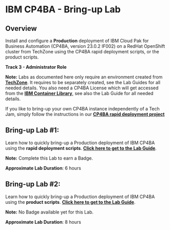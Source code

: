 # IBM CP4BA - Bring-up Lab

## Overview

Install and configure a **Production** deployment of IBM Cloud Pak for Business Automation (CP4BA, version 23.0.2 IF002) on a RedHat OpenShift cluster from TechZone using the CP4BA rapid deployment scripts, or the product scripts.

**Track 3 - Administrator Role**

**Note:** Labs as documented here only require an environment created from **<a href="https://techzone.ibm.com/collection/ibm-cloud-pak-for-business-automation-demos-and-labs-bring-up-lab" target="_blank">TechZone</a>**. It requires to be separately created, see the Lab Guides for all needed details. You also need a CP4BA License which will get accessed from the **<a href="https://myibm.ibm.com/products-services/containerlibrary" target="_blank">IBM Container Library</a>**, see also the Lab Guide for all needed details.

If you like to bring-up your own CP4BA instance independently of a Tech Jam, simply follow the instructions in our **<a href="https://github.com/IBM/cp4ba-rapid-deployment" target="_blank">CP4BA rapid deployment project</a>**

## Bring-up Lab #1:

Learn how to quickly bring-up a Production deployment of IBM CP4BA using the **rapid deployment scripts**. **[Click here to get to the Lab Guide](Bring-Up-Lab-1/README.md)**.

**Note:** Complete this Lab to earn a Badge.

**Approximate Lab Duration**: 6 hours


## Bring-up Lab #2:

Learn how to quickly bring-up a Production deployment of IBM CP4BA using the **product scripts**. **[Click here to get to the Lab Guide](Bring-Up-Lab-2/README.md)**.

**Note:** No Badge available yet for this Lab.

**Approximate Lab Duration**: 8 hours
